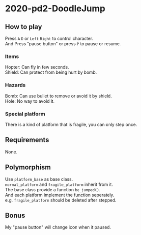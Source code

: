 # 2020-pd2-DoodleJump

## How to play

Press `A` `D` or `Left` `Right` to control character.  
And Press "pause button" or press `P` to pause or resume.  

### Items

Hopter: Can fly in few seconds.  
Shield: Can protect from being hurt by bomb.  

### Hazards

Bomb: Can use bullet to remove or avoid it by shield.  
Hole: No way to avoid it.  

### Special platform

There is a kind of platform that is fragile, you can only step once.  

## Requirements

None.  

## Polymorphism

Use `platform_base` as base class.  
`normal_platform` and `fragile_platform` inherit from it.  
The base class provide a function `be_jumped()`.  
And each platform implement the function seperately.  
e.g. `fragile_platform` should be deleted after stepped.  

## Bonus

My "pause button" will change icon when it paused.
